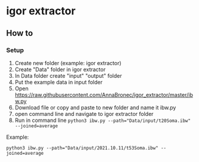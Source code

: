 # igor extractor 


## How to

### Setup
1. Create new folder (example: igor extractor)
2. Create "Data" folder in igor extractor
3. In Data folder create "input" "output" folder
4. Put the example data in input folder 
5. Open  https://raw.githubusercontent.com/AnnaBronec/igor_extractor/master/ibw.py
6. Download file or copy and paste to new folder and name it ibw.py 
7. open command line and navigate to igor extractor folder
8. Run in command line ` python3 ibw.py --path="Data/input/t20Soma.ibw" --joined=average `



Example:
```
python3 ibw.py --path="Data/input/2021.10.11/t53Soma.ibw" --joined=average

```


